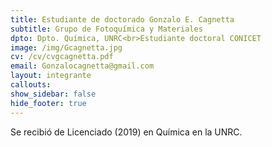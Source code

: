 ```yaml
---
title: Estudiante de doctorado Gonzalo E. Cagnetta
subtitle: Grupo de Fotoquímica y Materiales
dpto: Dpto. Química, UNRC<br>Estudiante doctoral CONICET
image: /img/Gcagnetta.jpg
cv: /cv/cvgcagnetta.pdf
email: Gonzalocagnetta@gmail.com
layout: integrante
callouts:
show_sidebar: false
hide_footer: true
---
```


Se recibió de Licenciado (2019) en Química en la UNRC.